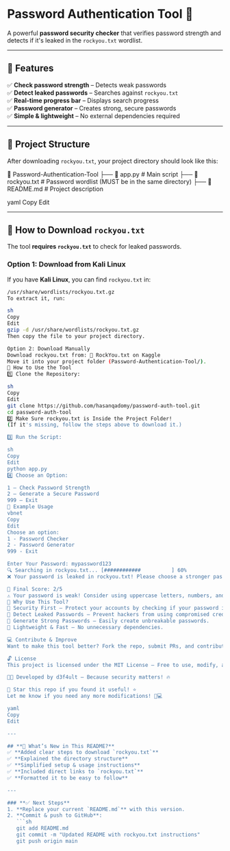 # Password Authentication Tool 🚀  
A powerful **password security checker** that verifies password strength and detects if it's leaked in the `rockyou.txt` wordlist.  

---

## **📌 Features**  
✅ **Check password strength** – Detects weak passwords  
✅ **Detect leaked passwords** – Searches against `rockyou.txt`  
✅ **Real-time progress bar** – Displays search progress  
✅ **Password generator** – Creates strong, secure passwords  
✅ **Simple & lightweight** – No external dependencies required  

---

## **📂 Project Structure**
After downloading `rockyou.txt`, your project directory should look like this:

📁 Password-Authentication-Tool ├── 📜 app.py # Main script ├── 📜 rockyou.txt # Password wordlist (MUST be in the same directory) ├── 📜 README.md # Project description

yaml
Copy
Edit

---

## **🔹 How to Download `rockyou.txt`**
The tool **requires `rockyou.txt`** to check for leaked passwords.  

### **Option 1: Download from Kali Linux**
If you have **Kali Linux**, you can find `rockyou.txt` in:
```sh
/usr/share/wordlists/rockyou.txt.gz
To extract it, run:

sh
Copy
Edit
gzip -d /usr/share/wordlists/rockyou.txt.gz
Then copy the file to your project directory.

Option 2: Download Manually
Download rockyou.txt from: 🔗 RockYou.txt on Kaggle
Move it into your project folder (Password-Authentication-Tool/).
🚀 How to Use the Tool
1️⃣ Clone the Repository:

sh
Copy
Edit
git clone https://github.com/hasanqadomy/password-auth-tool.git
cd password-auth-tool
2️⃣ Make Sure rockyou.txt is Inside the Project Folder!
(If it's missing, follow the steps above to download it.)

3️⃣ Run the Script:

sh
Copy
Edit
python app.py
4️⃣ Choose an Option:

1 – Check Password Strength
2 – Generate a Secure Password
999 – Exit
🔐 Example Usage
vbnet
Copy
Edit
Choose an option:
1 - Password Checker
2 - Password Generator
999 - Exit

Enter Your Password: mypassword123
🔍 Searching in rockyou.txt... [############          ] 60%
❌ Your password is leaked in rockyou.txt! Please choose a stronger password.

🔹 Final Score: 2/5
⚠️ Your password is weak! Consider using uppercase letters, numbers, and special characters.
📌 Why Use This Tool?
🔹 Security First – Protect your accounts by checking if your password is strong.
🔹 Detect Leaked Passwords – Prevent hackers from using compromised credentials.
🔹 Generate Strong Passwords – Easily create unbreakable passwords.
🔹 Lightweight & Fast – No unnecessary dependencies.

💻 Contribute & Improve
Want to make this tool better? Fork the repo, submit PRs, and contribute! 🚀

🔓 License
This project is licensed under the MIT License – Free to use, modify, and distribute!

👨‍💻 Developed by d3f4ult – Because security matters! 🔥

🌟 Star this repo if you found it useful! ⭐
Let me know if you need any more modifications! 🚀💻

yaml
Copy
Edit

---

## **🔹 What’s New in This README?**
✅ **Added clear steps to download `rockyou.txt`**  
✅ **Explained the directory structure**  
✅ **Simplified setup & usage instructions**  
✅ **Included direct links to `rockyou.txt`**  
✅ **Formatted it to be easy to follow**  

---

### **✅ Next Steps**
1. **Replace your current `README.md`** with this version.
2. **Commit & push to GitHub**:
   ```sh
   git add README.md
   git commit -m "Updated README with rockyou.txt instructions"
   git push origin main
